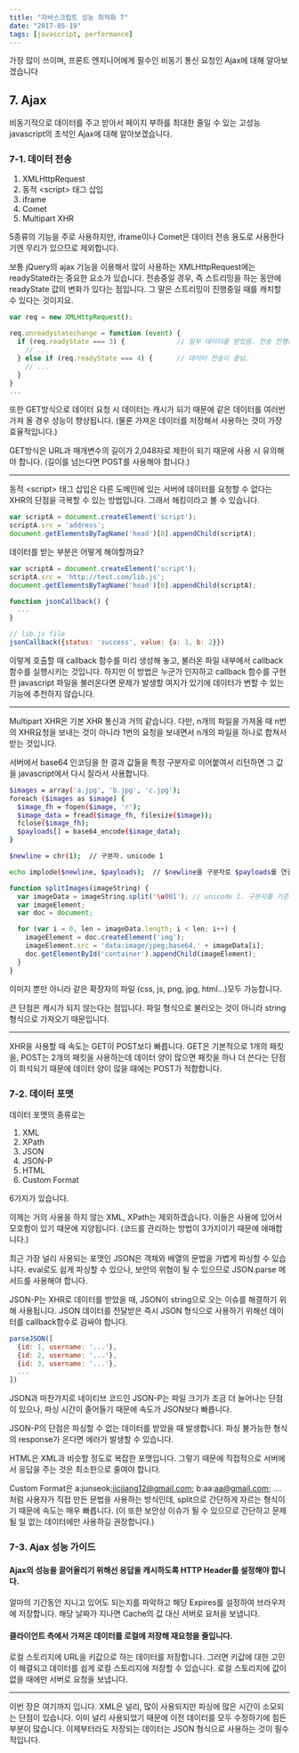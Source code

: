 ```yaml
---
title: "자바스크립트 성능 최적화 7"
date: "2017-05-19"
tags: [javascript, performance]
---
```


가장 많이 쓰이며, 프론트 엔지니어에게 필수인 비동기 통신 요청인 Ajax에 대해 알아보겠습니다

## 7. Ajax

비동기적으로 데이터를 주고 받아서 페이지 부하를 최대한 줄일 수 있는
고성능 javascript의 초석인 Ajax에 대해 알아보겠습니다.

### 7-1. 데이터 전송

1. XMLHttpRequest
2. 동적 &lt;script&gt; 태그 삽입
3. iframe
4. Comet
5. Multipart XHR

5종류의 기능을 주로 사용하지만, iframe이나 Comet은 데이터 전송 용도로 사용한다기엔 무리가 있으므로 제외합니다.

보통 jQuery의 ajax 기능을 이용해서 많이 사용하는 XMLHttpRequest에는 readyState라는 중요한 요소가 있습니다.
전송중일 경우, 즉 스트리밍을 하는 동안에 readyState 값의 변화가 있다는 점입니다. 그 말은 스트리밍이 진행중일 때를
캐치할 수 있다는 것이지요.

```javascript
var req = new XMLHttpRequest();

req.onreadystatechange = function (event) {
  if (req.readyState === 3) {             // 일부 데이터를 받았음. 전송 진행중.
    // ...
  } else if (req.readyState === 4) {      // 데이터 전송이 끝남.
    // ...
  }
}
...
```

또한 GET방식으로 데이터 요청 시 데이터는 캐시가 되기 때문에 같은 데이터를 여러번 가져 올 경우 성능이 향상됩니다.
(물론 가져온 데이터를 저장해서 사용하는 것이 가장 효율적입니다.)

GET방식은 URL과 매개변수의 길이가 2,048자로 제한이 되기 때문에 사용 시 유의해야 합니다.
(길이를 넘는다면 POST를 사용해야 합니다.)

---

동적 &lt;script&gt; 태그 삽입은 다른 도메인에 있는 서버에 데이터를 요청할 수 없다는 XHR의 단점을 극복할 수 있는
방법입니다. 그래서 해킹이라고 볼 수 있습니다.

```javascript
var scriptA = document.createElement('script');
scriptA.src = 'address';
document.getElementsByTagName('head')[0].appendChild(scriptA);
```

데이터를 받는 부분은 어떻게 해야할까요?

```javascript
var scriptA = document.createElement('script');
scriptA.src = 'http://test.com/lib.js';
document.getElementsByTagName('head')[0].appendChild(scriptA);

function jsonCallback() {
  ...
}

// lib.js file
jsonCallback({status: 'success', value: {a: 1, b: 2}})
```

이렇게 호출할 때 callback 함수를 미리 생성해 놓고, 불러온 파일 내부에서 callback 함수를 실행시키는 것입니다.
하지만 이 방법은 누군가 인지하고 callback 함수를 구현한 javascript 파일을 불러온다면 문제가 발생할 여지가 있기에
데이터가 변할 수 있는 기능에 추천하지 않습니다.

---

Multipart XHR은 기본 XHR 통신과 거의 같습니다. 다만, n개의 파일을 가져올 때 n번의 XHR요청을 보내는 것이 아니라
1번의 요청을 보내면서 n개의 파일을 하나로 합쳐서 받는 것입니다.

서버에서 base64 인코딩을 한 결과 값들을 특정 구분자로 이어붙여서 리턴하면 그 값을 javascript에서 다시 잘라서 사용합니다.

```sh
$images = array('a.jpg', 'b.jpg', 'c.jpg');
foreach ($images as $image) {
  $image_fh = fopen($image, 'r');
  $image_data = fread($image_fh, filesize($image));
  fclose($image_fh);
  $payloads[] = base64_encode($image_data);
}

$newline = chr(1);  // 구분자. unicode 1

echo implode($newline, $payloads);  // $newline을 구분자로 $payloads를 연결시킴.
```

```javascript
function splitImages(imageString) {
  var imageData = imageString.split('\u001'); // unicode 1. 구분자를 기준으로 나눔.
  var imageElement;
  var doc = document;

  for (var i = 0, len = imageData.length; i < len; i++) {
    imageElement = doc.createElement('img');
    imageElement.src = 'data:image/jpeg;base64,' + imageData[i];
    doc.getElementById('container').appendChild(imageElement);
  }
}
```

이미지 뿐만 아니라 같은 확장자의 파일 (css, js, png, jpg, html...)모두 가능합니다.

큰 단점은 캐시가 되지 않는다는 점입니다. 파일 형식으로 불러오는 것이 아니라 string형식으로 가져오기 때문입니다.

---

XHR을 사용할 때 속도는 GET이 POST보다 빠릅니다. GET은 기본적으로 1개의 패킷을, POST는 2개의 패킷을 사용하는데
데이터 양이 많으면 패킷을 하나 더 쓴다는 단점이 희석되기 때문에 데이터 양이 많을 때에는 POST가 적합합니다.

### 7-2. 데이터 포맷

데이터 포맷의 종류로는

1. XML
2. XPath
3. JSON
4. JSON-P
5. HTML
6. Custom Format

6가지가 있습니다.

이제는 거의 사용을 하지 않는 XML, XPath는 제외하겠습니다. 이들은 사용에 있어서 모호함이 있기 때문에
지양됩니다. (코드를 관리하는 방법이 3가지이기 때문에 애매합니다.)

최근 가장 널리 사용되는 포맷인 JSON은 객체와 배열의 문법을 가볍게 파싱할 수 있습니다.
eval로도 쉽게 파싱할 수 있으나, 보안의 위협이 될 수 있으므로 JSON.parse 메서드를 사용해야 합니다.

JSON-P는 XHR로 데이터를 받았을 때, JSON이 string으로 오는 이슈를 해결하기 위해 사용됩니다.
JSON 데이터를 전달받은 즉시 JSON 형식으로 사용하기 위해선 데이터를 callback함수로 감싸야 합니다.

```javascript
parseJSON([
  {id: 1, username: '...'},
  {id: 2, username: '...'},
  {id: 3, username: '...'},
  ...
])
```

JSON과 마찬가지로 네이티브 코드인 JSON-P는 파일 크기가 조금 더 늘어나는 단점이 있으나, 파싱 시간이 줄어들기 때문에
속도가 JSON보다 빠릅니다.

JSON-P의 단점은 파싱할 수 없는 데이터를 받았을 때 발생합니다. 파싱 불가능한 형식의 response가 온다면
에러가 발생할 수 있습니다.

HTML은 XML과 비슷할 정도로 복잡한 포맷입니다. 그렇기 때문에 직접적으로 서버에서 응답을 주는 것은 최소한으로 줄여야 합니다.

Custom Format은 a:junseok;jicjjang12@gmail.com; b:aa:aa@gmail.com; .... 처럼
사용자가 직접 만든 문법을 사용하는 방식인데, split으로 간단하게 자르는 형식이기 때문에 속도는 매우 빠릅니다.
(이 또한 보안상 이슈가 될 수 있으므로 간단하고 문제될 일 없는 데이터에만 사용하길 권장합니다.)

### 7-3. Ajax 성능 가이드

#### Ajax의 성능을 끌어올리기 위해선 응답을 캐시하도록 HTTP Header를 설정해야 합니다.

얼마의 기간동안 지니고 있어도 되는지를 파악하고 해당 Expires를 설정하여 브라우저에 저장합니다.
해당 날짜가 지나면 Cache의 값 대신 서버로 요처을 보냅니다.

#### 클라이언트 측에서 가져온 데이터를 로컬에 저장해 재요청을 줄입니다.

로컬 스토리지에 URL을 키값으로 하는 데이터를 저장합니다. 그러면 키값에 대한 고민이 해결되고
데이터를 쉽게 로컬 스토리지에 저장할 수 있습니다. 로컬 스토리지에 값이 없을 때에만 서버로 요청을 보냅니다.

---

이번 장은 여기까지 입니다.
XML은 널리, 많이 사용되지만 파싱에 많은 시간이 소모되는 단점이 있습니다. 이미 널리 사용되었기 때문에
이전 데이터를 모두 수정하기에 힘든 부분이 많습니다. 이제부터라도 저장되는 데이터는 JSON 형식으로 사용하는 것이
필수적입니다.
